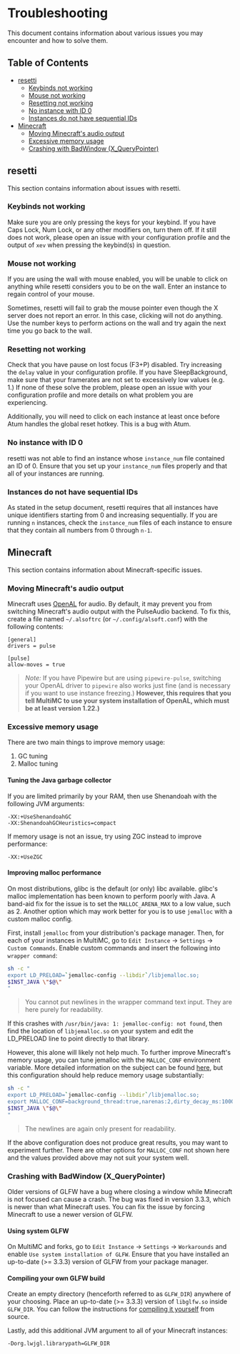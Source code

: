 # Troubleshooting

This document contains information about various issues you may encounter and
how to solve them.

## Table of Contents

- [resetti](#resetti)
  - [Keybinds not working](#keybinds-not-working)
  - [Mouse not working](#mouse-not-working)
  - [Resetting not working](#resetting-not-working)
  - [No instance with ID 0](#no-instance-with-id-0)
  - [Instances do not have sequential IDs](#instances-do-not-have-sequential-ids)
- [Minecraft](#minecraft)
  - [Moving Minecraft's audio output](#moving-minecrafts-audio-output)
  - [Excessive memory usage](#excessive-memory-usage)
  - [Crashing with BadWindow (X_QueryPointer)](#crashing-with-badwindow-x_querypointer)

## resetti

This section contains information about issues with resetti.

### Keybinds not working

Make sure you are only pressing the keys for your keybind. If you have Caps
Lock, Num Lock, or any other modifiers on, turn them off. If it still does not
work, please open an issue with your configuration profile and the output of
`xev` when pressing the keybind(s) in question.

### Mouse not working

If you are using the wall with mouse enabled, you will be unable to click on
anything while resetti considers you to be on the wall. Enter an instance to
regain control of your mouse.

Sometimes, resetti will fail to grab the mouse pointer even though the X server
does not report an error. In this case, clicking will not do anything. Use the
number keys to perform actions on the wall and try again the next time you go
back to the wall.

### Resetting not working

Check that you have pause on lost focus (F3+P) disabled. Try increasing the
`delay` value in your configuration profile. If you have SleepBackground, make
sure that your framerates are not set to excessively low values (e.g. 1.) If
none of these solve the problem, please open an issue with your configuration
profile and more details on what problem you are experiencing.

Additionally, you will need to click on each instance at least once before Atum
handles the global reset hotkey. This is a bug with Atum.

### No instance with ID 0

resetti was not able to find an instance whose `instance_num` file contained an
ID of 0. Ensure that you set up your `instance_num` files properly and that all
of your instances are running.

### Instances do not have sequential IDs

As stated in the setup document, resetti requires that all instances have unique
identifiers starting from 0 and increasing sequentially. If you are running `n`
instances, check the `instance_num` files of each instance to ensure that they
contain all numbers from 0 through `n-1`.

## Minecraft

This section contains information about Minecraft-specific issues.

### Moving Minecraft's audio output

Minecraft uses [OpenAL](https://www.openal.org/) for audio. By default, it may
prevent you from switching Minecraft's audio output with the PulseAudio backend.
To fix this, create a file named `~/.alsoftrc` (or `~/.config/alsoft.conf`) with
the following contents:

```
[general]
drivers = pulse

[pulse]
allow-moves = true
```

> *Note:* If you have Pipewire but are using `pipewire-pulse`, switching your
> OpenAL driver to `pipewire` also works just fine (and is necessary if you
> want to use instance freezing.) **However, this requires that you tell MultiMC
> to use your system installation of OpenAL, which must be at least version 1.22.)**

### Excessive memory usage

There are two main things to improve memory usage:
1. GC tuning
2. Malloc tuning

#### Tuning the Java garbage collector

If you are limited primarily by your RAM, then use Shenandoah with the following
JVM arguments:

```
-XX:+UseShenandoahGC
-XX:ShenandoahGCHeuristics=compact
```

If memory usage is not an issue, try using ZGC instead to improve performance:

```
-XX:+UseZGC
```

#### Improving malloc performance

On most distributions, glibc is the default (or only) libc available. glibc's
malloc implementation has been known to perform poorly with Java. A band-aid
fix for the issue is to set the `MALLOC_ARENA_MAX` to a low value, such as 2.
Another option which may work better for you is to use `jemalloc` with a custom
malloc config.

First, install `jemalloc` from your distribution's package manager. Then, for
each of your instances in MultiMC, go to `Edit Instance` -> `Settings` ->
`Custom Commands`. Enable custom commands and insert the following into
`wrapper command`:

```sh
sh -c "
export LD_PRELOAD=`jemalloc-config --libdir`/libjemalloc.so;
$INST_JAVA \"$@\"
"
```

> You cannot put newlines in the wrapper command text input. They are here
> purely for readability.

If this crashes with `/usr/bin/java: 1: jemalloc-config: not found`, then find
the location of `libjemalloc.so` on your system and edit the LD_PRELOAD line
to point directly to that library.

However, this alone will likely not help much. To further improve Minecraft's
memory usage, you can tune jemalloc with the `MALLOC_CONF` environment variable.
More detailed information on the subject can be found [here](https://github.com/jemalloc/jemalloc/blob/dev/TUNING.md),
but this configuration should help reduce memory usage substantially:

```sh
sh -c "
export LD_PRELOAD=`jemalloc-config --libdir`/libjemalloc.so;
export MALLOC_CONF=background_thread:true,narenas:2,dirty_decay_ms:10000,muzzy_decay_ms:10000;
$INST_JAVA \"$@\"
"
```

> The newlines are again only present for readability.

If the above configuration does not produce great results, you may want to
experiment further. There are other options for `MALLOC_CONF` not shown here
and the values provided above may not suit your system well.

### Crashing with BadWindow (X_QueryPointer)

Older versions of GLFW have a bug where closing a window while Minecraft is
not focused can cause a crash. The bug was fixed in version 3.3.3, which is
newer than what Minecraft uses. You can fix the issue by forcing Minecraft to
use a newer version of GLFW.

#### Using system GLFW

On MultiMC and forks, go to `Edit Instance` -> `Settings` -> `Workarounds` and
enable `Use system installation of GLFW`. Ensure that you have installed an
up-to-date (>= 3.3.3) version of GLFW from your package manager.

#### Compiling your own GLFW build

Create an empty directory (henceforth referred to as `GLFW_DIR`) anywhere of
your choosing. Place an up-to-date (>= 3.3.3) version of `libglfw.so` inside
`GLFW_DIR`. You can follow the instructions for [compiling it yourself](https://https://www.glfw.org/docs/latest/compile.html)
from source.

Lastly, add this additional JVM argument to all of your Minecraft instances:

```
-Dorg.lwjgl.librarypath=GLFW_DIR
```

